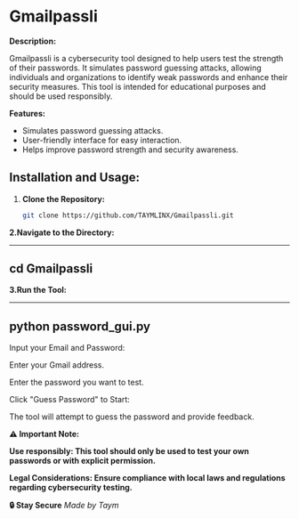 # Gmailpassli

**Description:**

Gmailpassli is a cybersecurity tool designed to help users test the strength of their passwords. It simulates password guessing attacks, allowing individuals and organizations to identify weak passwords and enhance their security measures. This tool is intended for educational purposes and should be used responsibly.

**Features:**
- Simulates password guessing attacks.
- User-friendly interface for easy interaction.
- Helps improve password strength and security awareness.

## Installation and Usage:

1. **Clone the Repository:**
   ```bash
   git clone https://github.com/TAYMLINX/Gmailpassli.git
**2.Navigate to the Directory:**

---------------
cd Gmailpassli
---------------

**3.Run the Tool:**

----------------------
python password_gui.py
-----------------------

Input your Email and Password:

Enter your Gmail address.

Enter the password you want to test.

Click "Guess Password" to Start:

The tool will attempt to guess the password and provide feedback.

**⚠️ Important Note:**

**Use responsibly: This tool should only be used to test your own passwords or with explicit permission.**

**Legal Considerations: Ensure compliance with local laws and regulations regarding cybersecurity testing.**

**🔒 Stay Secure**
*Made by Taym*
